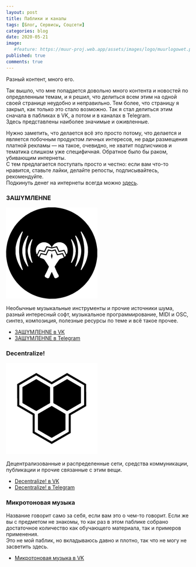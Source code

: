```yaml
---
layout: post
title: Паблики и каналы
tags: [Блог, Сервисы, Соцсети]
categories: blog
date: 2020-05-21
image:
   #feature: https://muur-proj.web.app/assets/images/logo/muurlogowet.png
published: true
comments: true
---
```

Разный контент, много его.

Так вышло, что мне попадается довольно много контента и новостей по определенным темам, и я решил, что делиться всем этим на одной своей странице неудобно и неправильно. Тем более, что страницу я закрыл, как только это стало возможно.
Так я стал делиться этим сначала в пабликах в VK, а потом и в каналах в Telegram.<br />
Здесь представлены наиболее значимые и оживленные.

Нужно заметить, что делается всё это просто потому, что делается и является побочным продуктом личных интересов, не ради размещения платной рекламы — на такое, очевидно, не хватит подписчиков и тематика слишком уже специфичная. Обратное было бы раком, убивающим интернеты.<br />
С тем предлагается поступать просто и честно: если вам что-то нравится, ставьте лайки, делайте репосты, подписывайтесь, рекомендуйте.<br /> Подкинуть денег на интернеты всегда можно [здесь](/donation/).

### 3АШYМЛЕНNЕ
![](/images/2020/05/zashumlenie.png)

Необычные музыкальные инструменты и прочие источники шума, разный интересный софт, музыкальное программирование, MIDI и OSC, синтез, композиция, полезные ресурсы по теме и всё такое прочее.

- [3АШYМЛЕНNЕ в VK](https://vk.com/zashumlenie)<br />
- [3АШYМЛЕНNЕ в Telegram](https://t.me/zashumlenie)

### Decentralize!
![](/images/2020/05/dcntr.png)

Децентрализованные и распределенные сети, средства коммуникации, публикации и прочие связанные с этим вещи.

- [Decentralize! в VK](https://vk.com/dcntr)<br />
- [Decentralize! в Telegram](https://t.me/dcntr)

### Микротоновая музыка
Название говорит само за себя, если вам это о чем-то говорит. Если же вы с предметом не знакомы, то как раз в этом паблике собрано достаточное количество как обучающего материала, так и примеров применения.<br />
Это не мой паблик, но вкладываюсь давно и плотно, так что не могу не засветить здесь.

- [Микротоновая музыка в VK](https://vk.com/xenharmony)